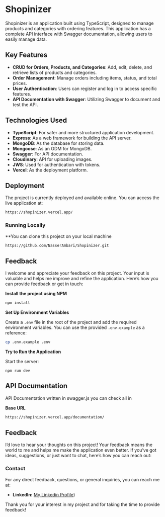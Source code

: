# Shopinizer

Shopinizer is an application built using TypeScript, designed to manage products and categories with ordering features. This application has a complete API interface with Swagger documentation, allowing users to easily manage data.

## Key Features

- **CRUD for Orders, Products, and Categories**: Add, edit, delete, and retrieve lists of products and categories.
- **Order Management**: Manage orders including items, status, and total prices.
- **User Authentication**: Users can register and log in to access specific features.
- **API Documentation with Swagger**: Utilizing Swagger to document and test the API.

## Technologies Used

- **TypeScript**: For safer and more structured application development.
- **Express**: As a web framework for building the API server.
- **MongoDB**: As the database for storing data.
- **Mongoose**: As an ODM for MongoDB.
- **Swagger**: For API documentation.
- **Cloudinary**: API for uploading images.
- **JWS**: Used for authentication with tokens.
- **Vercel**: As the deployment platform.

## Deployment

The project is currently deployed and available online. You can access the live application at:

```bash
https://shopinizer.vercel.app/
```

### Running Locally

**You can clone this project on your local machine 

```bash
https://github.com/NasserAmbari/Shopinizer.git
```

## Feedback

I welcome and appreciate your feedback on this project. Your input is valuable and helps me improve and refine the application. Here’s how you can provide feedback or get in touch:


**Install the project using NPM**

```bash
npm install
```
**Set Up Environment Variables**

Create a `.env` file in the root of the project and add the required environment variables. You can use the provided `.env.example` as a reference:

```bash
cp .env.example .env
```

**Try to Run the Application**

Start the server:
```bashgit 
npm run dev
```

## API Documentation

API Documentation written in swagger.js you can check all in 

**Base URL**
```bash
https://shopinizer.vercel.app/documentation/
```

## Feedback

I’d love to hear your thoughts on this project! Your feedback means the world to me and helps me make the application even better. If you’ve got ideas, suggestions, or just want to chat, here’s how you can reach out:

### Contact

For any direct feedback, questions, or general inquiries, you can reach me at:

-   **LinkedIn:** [My Linkedin Profile](https://www.linkedin.com/in/nasserambari/))

Thank you for your interest in my project and for taking the time to provide feedback!
